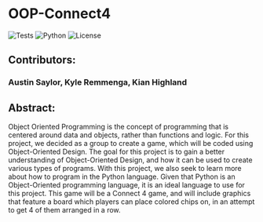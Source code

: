 # OOP-Connect4

![Tests](https://github.com/austin-s970/OOP-ajsaylor/actions/workflows/ci-test.yml/badge.svg)
![Python](https://img.shields.io/badge/Python-3.10-blue)
![License](https://img.shields.io/badge/License-MIT-green)

## Contributors:
### Austin Saylor, Kyle Remmenga, Kian Highland

## Abstract:

Object Oriented Programming is the concept of programming that is centered around data and objects, 
rather than functions and logic. For this project, we decided as a group to create a game, which will be coded 
using Object-Oriented Design. The goal for this project is to gain a better understanding of Object-Oriented Design, 
and how it can be used to create various types of programs. With this project, we also seek to learn more about how 
to program in the Python language. Given that Python is an Object-Oriented programming language, it is an ideal 
language to use for this project. This game will be a Connect 4 game, and will include graphics that feature
a board which players can place colored chips on, in an attempt to get 4 of them arranged in a row.
